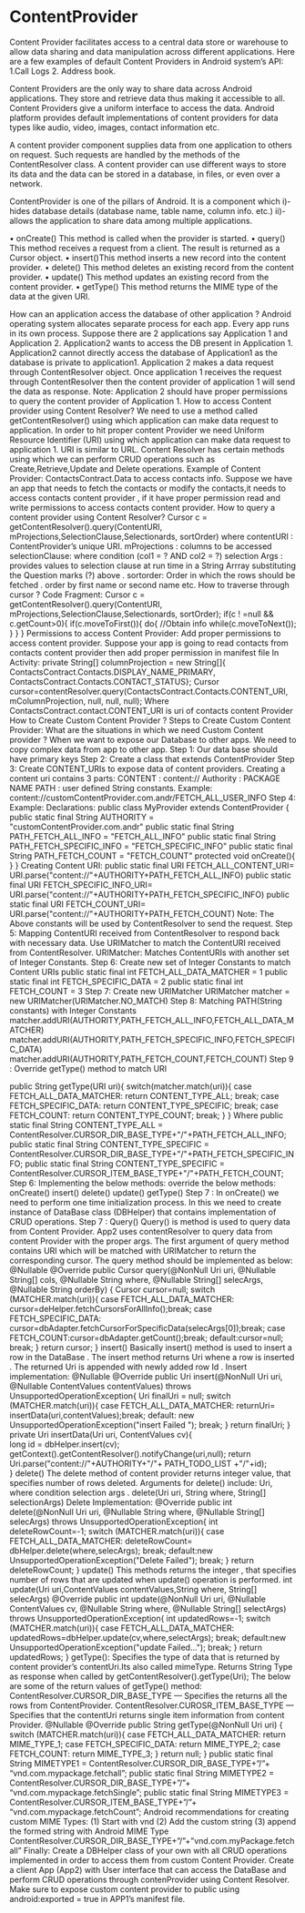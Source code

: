 # ContentProvider

Content Provider facilitates access to a central data store or warehouse to allow data sharing and data manipulation across different applications.
Here are a few examples of default Content Providers in Android system’s API:
1.Call Logs 2. Address book.

Content Providers are the only way to share data across Android applications. They store and retrieve data thus making it accessible to all.
Content Providers give a uniform interface to access the data.
Android platform provides default implementations of content providers for data types like audio, video, images, contact information etc.

A content provider component supplies data from one application to others on request. Such requests are handled by the methods of the ContentResolver class. A content provider can use different ways to store its data and the data can be stored in a database, in files, or even over a network. 

ContentProvider is one of the pillars of Android. It is a component which
i)- hides database details (database name, table name, column info. etc.)
ii)- allows the application to share data among multiple applications. 

•	onCreate() This method is called when the provider is started.
•	query() This method receives a request from a client. The result is returned as a Cursor object.
•	insert()This method inserts a new record into the content provider.
•	delete() This method deletes an existing record from the content provider.
•	update() This method updates an existing record from the content provider.
•	getType() This method returns the MIME type of the data at the given URI. 

 

How can an application access the database of other application ?
Android operating system allocates separate process for each app. Every app runs in its own process.
Suppose there are 2 applications say Application 1 and Application 2. Application2 wants to access the DB present in Application 1. Application2 cannot directly access the database of Application1 as the database is private to application1.
Application 2 makes a data request through ContentResolver object. Once application 1 receives the request through ContentResolver then the content provider of application 1 will send the data as response.
Note: Application 2 should have proper permissions to query the content provider of Application 1.
How to access Content provider using Content Resolver?
We need to use a method called getContentResolver() using which application can make data request to application.
In order to hit proper content Provider we need Uniform Resource Identifier (URI) using which application can make data request to application 1. URI is similar to URL.
Content Resolver has certain methods using which we can perform CRUD operations such as Create,Retrieve,Update and Delete operations.
Example of Content Provider:
ContactsContract.Data to access contacts info.
Suppose we have an app that needs to fetch the contacts or modify the contacts,it needs to access contacts content provider , if it have proper permission read and write permissions to access contacts content provider.
How to query a content provider using Content Resolver?
Cursor c = getContentResolver().query(ContentURI, mProjections,SelectionClause,Selectionards, sortOrder)
where
contentURI : ContentProvider’s unique URI.
mProjections : columns to be accessed
selectionClause: where condition (col1 = ? AND col2 = ?)
selection Args : provides values to selection clause at run time in a String Arrray substituting the Question marks (?) above .
sortorder: Order in which the rows should be fetched . order by first name or second name etc.
How to traverse through cursor ?
Code Fragment:
Cursor c = getContentResolver().query(ContentURI, mProjections,SelectionClause,Selectionards, sortOrder);
if(c ! =null && c.getCount>0){
if(c.moveToFirst()){
do{
//Obtain info
while(c.moveToNext());
}
}
}
Permissions to access Content Provider:
Add proper permissions to access content provider.
Suppose your app is going to read contacts from contacts content provider then add proper permission in manifest file
<uses-permission android:name = "android.permission.READ_CONTACTS" />
In Activity:
private String[] columnProjection = new String[]{            ContactsContract.Contacts.DISPLAY_NAME_PRIMARY,            ContactsContract.Contacts.CONTACT_STATUS};
Cursor cursor=contentResolver.query(ContactsContract.Contacts.CONTENT_URI,                mColumnProjection,                null,                null,                null);
Where ContactsContract.contact.CONTENT_URI is uri of contacts content Provider
How to Create Custom Content Provider ?
Steps to Create Custom Content Provider:
What are the situations in which we need Custom Content provider ?
When we want to expose our Database to other apps.
We need to copy complex data from app to other app.
Step 1: Our data base should have primary keys
Step 2: Create a class that extends ContentProvider
Step 3: Create CONTENT_URIs to expose data of content providers.
Creating a content uri contains 3 parts:
CONTENT : content://
Authority : PACKAGE NAME
PATH : user defined String constants.
Example: content://customContentProvider.com.andr/FETCH_ALL_USER_INFO
Step 4:
Example:
Declarations:
public class MyProvider extends ContentProvider {
public static final String AUTHORITY  =   
"customContentProvider.com.andr"
public static final String PATH_FETCH_ALL_INFO = "FETCH_ALL_INFO"
public static final String PATH_FETCH_SPECIFIC_INFO = "FETCH_SPECIFIC_INFO"
public static final String PATH_FETCH_COUNT = "FETCH_COUNT"
 protected void onCreate(){ 
    }
}
Creating Content URI:
public static final URI FETCH_ALL_CONTENT_URI= URI.parse("content://"+AUTHORITY+PATH_FETCH_ALL_INFO)
public static final URI FETCH_SPECIFIC_INFO_URI= URI.parse("content://"+AUTHORITY+PATH_FETCH_SPECIFIC_INFO)
public static final URI FETCH_COUNT_URI= URI.parse("content://"+AUTHORITY+PATH_FETCH_COUNT)
Note: The Above constants will be used by ContentResolver to send the request.
Step 5: Mapping ContentURI received from ContentResolver to respond back with necessary data.
Use URIMatcher to match the ContentURI received from ContentResolver.
URIMatcher:
Matches ContentURIs with another set of Integer Constants.
Step 6: Create new set of Integer Constants to match Content URIs
public static final int FETCH_ALL_DATA_MATCHER  = 1
public static final int FETCH_SPECIFIC_DATA   = 2 
public static final int FETCH_COUNT = 3
Step 7: Create new URIMatcher
URIMatcher matcher = new URIMatcher(URIMatcher.NO_MATCH)
Step 8: Matching PATH(String constants) with Integer Constants
matcher.addURI(AUTHORITY,PATH_FETCH_ALL_INFO,FETCH_ALL_DATA_MATCHER)
matcher.addURI(AUTHORITY,PATH_FETCH_SPECIFIC_INFO,FETCH_SPECIFIC_DATA)
matcher.addURI(AUTHORITY,PATH_FETCH_COUNT,FETCH_COUNT)
Step 9 : Override getType() method to match URI

public String getType(URI uri){
switch(matcher.match(uri)){
case FETCH_ALL_DATA_MATCHER: 
return CONTENT_TYPE_ALL;
break;
case FETCH_SPECIFIC_DATA:
return CONTENT_TYPE_SPECIFIC;
break;
case FETCH_COUNT:
return CONTENT_TYPE_COUNT;
break;
}
}
Where
public static final String CONTENT_TYPE_ALL  = ContentResolver.CURSOR_DIR_BASE_TYPE+"/"+PATH_FETCH_ALL_INFO;
public static final String CONTENT_TYPE_SPECIFIC  = ContentResolver.CURSOR_DIR_BASE_TYPE+"/"+PATH_FETCH_SPECIFIC_INFO;
public static final String CONTENT_TYPE_SPECIFIC  = ContentResolver.CURSOR_ITEM_BASE_TYPE+"/"+PATH_FETCH_COUNT;
Step 6: Implementing the below methods:
override the below methods:
onCreate()
insert()
delete()
update()
getType()
Step 7 :
In onCreate() we need to perform one time initialization process.
In this we need to create instance of DataBase class (DBHelper) that contains implementation of CRUD operations.
Step 7 : Query()
Query() is method is used to query data from Content Provider.
App2 uses contentResolver to query data from content Provider with the proper args.
The first argument of query method contains URI which will be matched with URIMatcher to return the corresponding cursor.
The query method should be implemented as below:
@Nullable
 @Override
 public Cursor query(@NonNull Uri uri, @Nullable String[] cols, @Nullable String where, @Nullable String[] selecArgs, @Nullable String orderBy) {
Cursor cursor=null;
 switch (MATCHER.match(uri)){
 case FETCH_ALL_DATA_MATCHER: cursor=deHelper.fetchCursorsForAllInfo();break;
 case FETCH_SPECIFIC_DATA: cursor=dbAdapter.fetchCursorForSpecificData(selecArgs[0]);break;
 case FETCH_COUNT:cursor=dbAdapter.getCount();break;
 default:cursor=null; break;
 }
 return cursor;
 }
insert()
Basically insert() method is used to insert a row in the DataBase .
The insert method returns Uri whene a row is inserted .
The returned Uri is appended with newly added row Id .
Insert implementation:
@Nullable
    @Override
    public Uri insert(@NonNull Uri uri, @Nullable ContentValues contentValues) throws UnsupportedOperationException{
        Uri finalUri = null;
        switch (MATCHER.match(uri)){
            case FETCH_ALL_DATA_MATCHER: 
            returnUri= insertData(uri,contentValues);break;
            default: new UnsupportedOperationException("insert Failed "); break;
        }
return finalUri;
    }
private Uri insertData(Uri uri, ContentValues cv){  
     long id = dbHelper.insert(cv);        getContext().getContentResolver().notifyChange(uri,null);        return Uri.parse("content://"+AUTHORITY+"/"+ PATH_TODO_LIST +"/"+id);   
 }
delete()
The delete method of content provider returns integer value, that specifies number of rows deleted.
Arguments for delete() include:
Uri,
where condition
selection args .
delete(Uri uri, String where, String[] selectionArgs)
Delete Implementation:
@Override
    public int delete(@NonNull Uri uri, @Nullable String where, @Nullable String[] selecArgs) throws UnsupportedOperationException{
        int deleteRowCount=-1;
        switch (MATCHER.match(uri)){
            case FETCH_ALL_DATA_MATCHER:
 deleteRowCount= dbHelper.delete(where,selecArgs);
break;
            default:new UnsupportedOperationException("Delete Failed"); break;
        }
        return deleteRowCount;
    }
update()
This methods returns the integer , that specifies number of rows that are updated when update() operation is performed.
int update(Uri uri,ContentValues contentValues,String where, String[] selecArgs)
@Override
    public int update(@NonNull Uri uri, @Nullable ContentValues cv, @Nullable String where, @Nullable String[] selectArgs) throws UnsupportedOperationException{
        int updatedRows=-1;
        switch (MATCHER.match(uri)){
            case FETCH_ALL_DATA_MATCHER: updatedRows=dbHelper.update(cv,where,selectArgs);
break;
            default:new UnsupportedOperationException("update Failed..."); break;
        }
        return updatedRows;
    }
getType():
Specifies the type of data that is returned by content provider’s contentUri.Its also called mimeType.
Returns String Type as response when called by getContentResolver().getType(Uri);
The below are some of the return values of getType() method:
ContentResolver.CURSOR_DIR_BASE_TYPE — Specifies the returns all the rows from ContentProvider.
ContentResolver.CUROSR_ITEM_BASE_TYPE — Specifies that the contentUri returns single item information from content Provider.
@Nullable
 @Override
 public String getType(@NonNull Uri uri) {
 switch (MATCHER.match(uri)){
 case FETCH_ALL_DATA_MATCHER: return MIME_TYPE_1;
 case FETCH_SPECIFIC_DATA: return MIME_TYPE_2;
 case FETCH_COUNT: return MIME_TYPE_3;
 }
 return null;
 }
public static final String MIMETYPE1 = ContentResolver.CURSOR_DIR_BASE_TYPE+”/”+ “vnd.com.mypackage.fetchall”;
 public static final String MIMETYPE2 = ContentResolver.CURSOR_DIR_BASE_TYPE+”/”+ “vnd.com.mypackage.fetchSingle”;
 public static final String MIMETYPE3 = ContentResolver.CURSOR_ITEM_BASE_TYPE+”/”+ “vnd.com.mypackage.fetchCount”;
Android recommendations for creating custom MIME Types:
(1) Start with vnd
(2) Add the custom string
(3) append the formed string with Android MIME Type
ContentResolver.CURSOR_DIR_BASE_TYPE+”/”+”vnd.com.myPackage.fetchall”
Finally:
Create a DBHelper class of your own with all CRUD operations implemented in order to access them from custom Content Provider.
Create a client App (App2) with User interface that can access the DataBase and perform CRUD operations through contenProvider using Content Resolver.
Make sure to expose custom content provider to public using android:exported = true in APP1’s manifest file.
